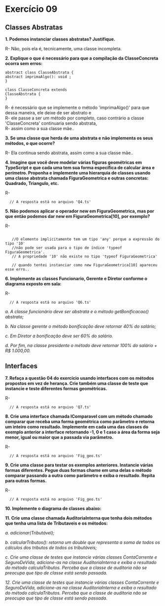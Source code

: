 # Exercício 09
## Classes Abstratas
**1. Podemos instanciar classes abstratas? Justifique.**

R- Não, pois ela é, tecnicamente, uma classe incompleta.

**2. Explique o que é necessário para que a compilação da ClasseConcreta ocorra
sem erros:**
```
abstract class ClasseAbstrata {
abstract imprimaAlgo(): void ;
}

class ClasseConcreta extends
ClasseAbstrata {
}
```

R- é necessário que se implemente o método 'imprimaAlgo()' para que dessa maneira, ele deixe de ser abstrato e    
R- ele passe a ser um método por completo, caso contrário a classe 'ClasseConcreta' continuaria sendo abstrata,                                   
R- assim como a sua classe mãe..                                            

**3. Se uma classe que herda de uma abstrata e não implementa os seus métodos, o
que ocorre?**

R- Ela continua sendo abstrata, assim como a sua classe mãe..

**4. Imagine que você deve modelar várias figuras geométricas em TypeScript e que
cada uma tem sua forma específica de calcular área e perímetro. Proponha e
implemente uma hierarquia de classes usando uma classe abstrata chamada
FiguraGeometrica e outras concretas: Quadrado, Triangulo, etc.**

R- 
```
  // A resposta está no arquivo 'Q4.ts'
```

**5. Não podemos aplicar o operador new em FiguraGeometrica, mas por que então
podemos dar new em FiguraGeometrica[10], por exemplo?**

R- 
```

   //O elemento implicitamente tem um tipo 'any' porque a expressão do tipo '10'
   //não pode ser usada para o tipo de índice 'typeof FiguraGeometrica'.
   // A propriedade '10' não existe no tipo 'typeof FiguraGeometrica'
   
   // quando tentei instanciar como new FiguraGeometrica[10] apareceu esse erro..
```

**6. Implemente as classes Funcionario, Gerente e Diretor conforme o diagrama
exposto em sala:**

R- 
```
  // A resposta está no arquivo 'Q6.ts'
```

*a. A classe funcionário deve ser abstrata e o método getBonificacao()
abstrato;*

*b. Na classe gerente o método bonificação deve retornar 40% do salário;*

*c. Em Diretor a bonificação deve ser 60% do salário.*

*d. Por fim, na classe presidente o método deve retornar 100% do salário + R$
1.000,00.*

## Interfaces

**7. Refaça a questão 04 do exercício usando interfaces com os métodos propostos
em vez de herança. Crie também uma classe de teste que instancie e teste
diferentes formas geométricas.**

R- 
```
  // A resposta está no arquivo 'Q7.ts'
```

**8. Crie uma interface chamada IComparavel com um método chamado comparar que
receba uma forma geométrica como parâmetro e retorna um inteiro como
resultado. Implemente em cada uma das classes do exemplo anterior a interface
retornando -1, 0 e 1 caso a área da forma seja menor, igual ou maior que a
passada via parâmetro.**

R- 
```
  // A resposta está no arquivo 'Fig_geo.ts'
```

**9. Crie uma classe para testar os exemplos anteriores. Instancie várias formas
diferentes. Pegue duas formas chame em uma delas o método comparar
passando a outra como parâmetro e exiba o resultado. Repita para outras formas.**


R- 
```
  // A resposta está no arquivo 'Fig_geo.ts'
```

**10. Implemente o diagrama de classes abaixo:**

**11. Crie uma classe chamada AuditoriaInterna que tenha dois métodos que tenha uma
lista de Tributaveis e os métodos:**

*a. adicionar(Tributável);*

*b. calcularTributos(): retorna um double que representa a soma de todos os
cálculos dos tributos de todos os tributáveis;*

*c. Crie uma classe de testes que instancie várias classes ContaCorrente e
SeguroDeVida, adicione-as na classe AuditoriaInterna e exiba o resultado
do método calculaTributos. Perceba que a classe de auditoria não se
preocupa que tipo de classe está sendo passada.*

*12. Crie uma classe de testes que instancie várias classes ContaCorrente e
SeguroDeVida, adicione-as na classe AuditoriaInterna e exiba o resultado do
método calculaTributos. Perceba que a classe de auditoria não se preocupa que
tipo de classe está sendo passada.*

